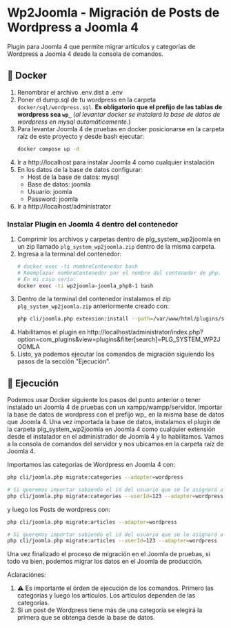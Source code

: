 # Wp2Joomla - Migración de Posts de Wordpress a Joomla 4

Plugin para Joomla 4 que permite migrar artículos y categorías de Wordpress a Joomla 4 desde la consola de comandos.

## 🐳 Docker

1. Renombrar el archivo .env.dist a .env
2. Poner el dump.sql de tu wordpress en la carpeta `docker/sql/wordpress.sql`. **Es obligatorio que el prefijo de las tablas de wordpress sea `wp_`** (*al levantar docker se instalará la base de datos de wordpress en mysql automáticamente.*)
3. Para levantar Joomla 4 de pruebas en docker posicionarse en la carpeta raíz de este proyecto y desde bash ejecutar:
    ```bash
    docker compose up -d
    ```
4. Ir a http://localhost para instalar Joomla 4 como cualquier instalación
5. En los datos de la base de datos configurar:
   - Host de la base de datos: mysql
   - Base de datos: joomla
   - Usuario: joomla
   - Password: joomla
6. Ir a http://localhost/administrator

### Instalar Plugin en Joomla 4 dentro del contenedor

1. Comprimir los archivos y carpetas dentro de plg_system_wp2joomla en un zip llamado `plg_system_wp2joomla.zip` dentro de la misma carpeta. 
2. Ingresa a la terminal del contenedor:
    ```bash
    # docker exec -ti nombreContenedor bash
    # Reemplazar nombreContenedor por el nombre del contenedor de php. Ejecutando docker ps obtenemos el nombre.
    # En mi caso sería:
    docker exec -ti wp2joomla-joomla_php8-1 bash
    ```
3. Dentro de la terminal del contenedor instalamos el zip `plg_system_wp2joomla.zip` anteriormente creado con:
    ```bash
    php cli/joomla.php extension:install --path=/var/www/html/plugins/system/wp2joomla/plg_system_wp2joomla.zip
    ```
4. Habilitamos el plugin en http://localhost/administrator/index.php?option=com_plugins&view=plugins&filter[search]=PLG_SYSTEM_WP2JOOMLA
5. Listo, ya podemos ejecutar los comandos de migración siguiendo los pasos de la sección "Ejecución".

## 🚀 Ejecución

Podemos usar Docker siguiente los pasos del punto anterior o tener instalado un Joomla 4 de pruebas con un xampp/wampp/servidor. Importar la base de datos de wordpress con el prefijo wp_ en la misma base de datos que Joomla 4. Una vez importada la base de datos, instalamos el plugin de la carpeta plg_system_wp2joomla en Joomla 4 como cualquier extensión desde el instalador en el administrador de Joomla 4 y lo habilitamos.
Vamos a la consola de comandos del servidor y nos ubicamos en la carpeta raíz de Joomla 4.

Importamos las categorías de Wordpress en Joomla 4 con:
```bash
php cli/joomla.php migrate:categories --adapter=wordpress

# Si queremos importar sabiendo el id del usuario que se le asignará a las categorías:
php cli/joomla.php migrate:categories --userId=123 --adapter=wordpress
```

y luego los Posts de wordpress con:

```bash
php cli/joomla.php migrate:articles --adapter=wordpress

# Si queremos importar sabiendo el id del usuario que se le asignará a los artículos:
php cli/joomla.php migrate:articles --userId=123 --adapter=wordpress
```

Una vez finalizado el proceso de migración en el Joomla de pruebas, si todo va bien, podemos migrar los datos en el Joomla de producción.

Aclaraciónes:
1. ⚠️ Es importante el órden de ejecución de los comandos. Primero las categorías y luego los artículos. Los artículos dependen de las categorías.
2. Si un post de Wordpress tiene más de una categoría se elegirá la primera que se obtenga desde la base de datos.
